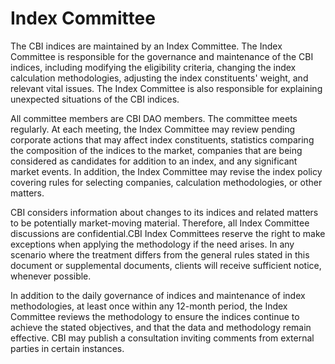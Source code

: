 # Index Committee

The CBI indices are maintained by an Index Committee. The Index Committee is responsible for the governance and maintenance of the CBI indices, including modifying the eligibility criteria, changing the index calculation methodologies, adjusting the index constituents' weight, and relevant vital issues. The Index Committee is also responsible for explaining unexpected situations of the CBI indices.&#x20;

All committee members are CBI DAO members. The committee meets regularly. At each meeting, the Index Committee may review pending corporate actions that may affect index constituents, statistics comparing the composition of the indices to the market, companies that are being considered as candidates for addition to an index, and any significant market events. In addition, the Index Committee may revise the index policy covering rules for selecting companies, calculation methodologies, or other matters.&#x20;

CBI considers information about changes to its indices and related matters to be potentially market-moving material. Therefore, all Index Committee discussions are confidential.CBI Index Committees reserve the right to make exceptions when applying the methodology if the need arises. In any scenario where the treatment differs from the general rules stated in this document or supplemental documents, clients will receive sufficient notice, whenever possible.&#x20;

In addition to the daily governance of indices and maintenance of index methodologies, at least once within any 12-month period, the Index Committee reviews the methodology to ensure the indices continue to achieve the stated objectives, and that the data and methodology remain effective. CBI may publish a consultation inviting comments from external parties in certain instances.
